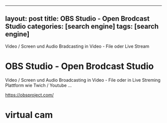 ﻿
---
layout: post
title: OBS Studio - Open Brodcast Studio 
categories: [search engine]
tags: [search engine]
--- 

Video / Screen und Audio Bradcasting in Video - File oder Live Stream 

# OBS Studio - Open Brodcast Studio 

Video / Screen und Audio Broadcasting in Video - File oder in Live Streming Plattform wie Twich / Youtube ...

<https://obsproject.com/> 


# virtual cam 

